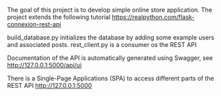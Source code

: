 The goal of this project is to develop simple online store application.
The project extends the following tutorial https://realpython.com/flask-connexion-rest-api

build_database.py initializes the database by adding some example users and associated posts.
rest_client.py is a consumer os the REST API

Documentation of the API is automatically generated using Swagger, see http://127.0.0.1:5000/api/ui

There is a Single-Page Applications (SPA) to access different parts of the REST API http://127.0.0.1:5000

